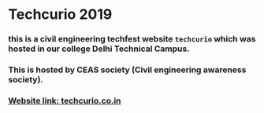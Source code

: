 # Techcurio 2019
### this is a civil engineering techfest website ```techcurio``` which was hosted in our college Delhi Technical Campus.
### This is hosted by CEAS society (Civil engineering awareness society).
### [Website link: techcurio.co.in](http://www.techcurio.co.in)
